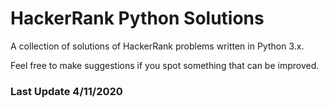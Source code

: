 # HackerRank Python Solutions
A collection of solutions of HackerRank problems written in Python 3.x.

Feel free to make suggestions if you spot something that can be improved.



### Last Update 4/11/2020
